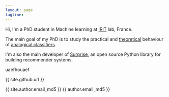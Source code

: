 ```yaml
---
layout: page
tagline:
---
```


Hi, I'm a PhD student in Machine learning at
[IRIT](https://www.irit.fr/?lang=en) lab, France.

The main goal of my PhD is to study the practical and
[theoretical](http://ebooks.iospress.com/volumearticle/44815) behaviour of
[analogical classifiers](http://ijcai.org/Proceedings/07/Papers/108.pdf).

I'm also the main developer of [Surprise](http://surpriselib.com/), an open
source Python library for building recommender systems.

uaefhouaef

{{ site.github.url }}

{{ site.author.email_md5 }}
{{ author.email_md5 }}
